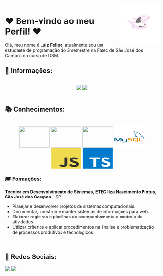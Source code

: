 <img src="img/logo-cat/cat-logo-128.png" alt="cat-logo" align="right" />

# ❤️ Bem-vindo ao meu Perfil! ❤️

Olá, meu nome é **Luiz Felipe**, atualmente sou um estudante de programação do 3 semestre na Fatec de São José dos Campos no curso de DSM.


## 📝 Informações:

<div align="center">
<br>
<img height="180em" src="http://github-readme-streak-stats.herokuapp.com?user=felipe-sant&theme=radical" />
<img height="180em" src="https://github-readme-stats.vercel.app/api/top-langs/?username=felipe-sant&layout=compact&langs_count=16&theme=radical&title_color=FE428E" />
</div>

<br>

## 📚 Conhecimentos:

<div align="center"><br>
  <img align="center" width=100 height=70 src="https://cdn.jsdelivr.net/gh/devicons/devicon/icons/html5/html5-original.svg" /> 
  <img align="center" width=100 height=70 src="https://cdn.jsdelivr.net/gh/devicons/devicon/icons/css3/css3-original.svg" /> 
  <img align="center" width=100 height=70 src="https://cdn.jsdelivr.net/gh/devicons/devicon/icons/python/python-original.svg"/>
  <img align="center" width=100 height=70 src="https://github.com/devicons/devicon/blob/v2.15.1/icons/mysql/mysql-original-wordmark.svg"/>
  <img align="center" width=100 height=70 src="https://github.com/devicons/devicon/blob/v2.15.1/icons/javascript/javascript-original.svg"/>
  <img align="center" width=100 height=70 src="https://github.com/devicons/devicon/blob/v2.15.1/icons/typescript/typescript-original.svg"/>
</div>


### 🎓 Formações:

**Técnico em Desenvolvimento de Sistemas, ETEC Ilza Nascimento Pintus, São José dos Campos** - SP

- Planejar e desenvolver projetos de sistemas computacionais.
- Documentar, construir e manter sistemas de informações para web.
- Elaborar registros e planilhas de acompanhamento e controle de atividades.
- Utilizar críterios e aplicar procedimentos na ánalise e problematização de processos produtivos e tecnológicos

<br>

## 🔗 Redes Sociais:

<div align="left">
    <a href="https://www.instagram.com/tren.felipe/"><img src="https://img.shields.io/badge/Instagram-E4405F?style=for-the-badge&logo=instagram&logoColor=white" /></a>
    <a href="https://www.linkedin.com/in/lfelipesant/"><img src="https://img.shields.io/badge/LinkedIn-0077B5?style=for-the-badge&logo=linkedin&logoColor=white" /></a>
</div>
